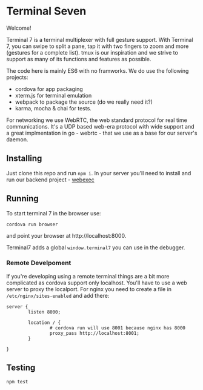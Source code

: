 # Terminal Seven

Welcome!

Terminal 7 is a terminal multiplexer with full gesture support. 
With Terminal 7, you can swipe to split a pane, tap it with two fingers to zoom
and more (gestures for a complete list).  tmux is our inspiration and we strive
to support as many of its functions and features as possible. 

The code here is mainly ES6 with no framworks. We do use the following projects:
- cordova for app packaging
- xterm.js for terminal emulation
- webpack to package the source (do we really need it?)
- karma, mocha & chai for tests. 

For networking we use WebRTC, the web standard protocol for real time
communications. It's a UDP based web-era protocol with wide support and a great
implmentation in go - webrtc - that we use as a base for our server's daemon.

## Installing

Just clone this repo and run `npm i`. In your server you'll need to install
and run our backend project - [webexec](https://github.com/tuzig/webexec)

## Running

To start terminal 7 in the browser use:

```console
cordova run browser
```

and point your browser at http://localhost:8000.

Terminal7 adds a global `window.terminal7` you can use in the debugger.


### Remote Develpoment

If you're developing using a remote terminal things are a bit more
complicated as cordova support only localhost. You'll have to use a web server
to proxy the localport. 
For nginx you need to create a file in `/etc/nginx/sites-enabled` and add there:

```
server {
        listen 8000;

        location / {
                # cordova run will use 8001 because nginx has 8000
                proxy_pass http://localhost:8001;
        }

}
```

## Testing

```console
npm test
```
